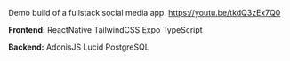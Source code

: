 Demo build of a fullstack social media app. https://youtu.be/tkdQ3zEx7Q0

**Frontend:**
ReactNative
TailwindCSS
Expo
TypeScript

**Backend:**
AdonisJS
Lucid
PostgreSQL







